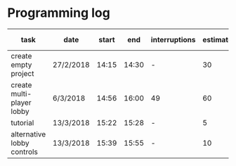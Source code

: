 # Programming log

task | date | start | end | interruptions | estimate | actual time
-----|------|-------|-----|---------------|----------|------------
create empty project | 27/2/2018 | 14:15 | 14:30 | - | 30 | 15
create multi-player lobby | 6/3/2018 | 14:56 | 16:00 | 49 | 60 | 15
tutorial | 13/3/2018 | 15:22 | 15:28 | - | 5 | 6
alternative lobby controls | 13/3/2018 | 15:39 | 15:55 | - | 10 | 16
